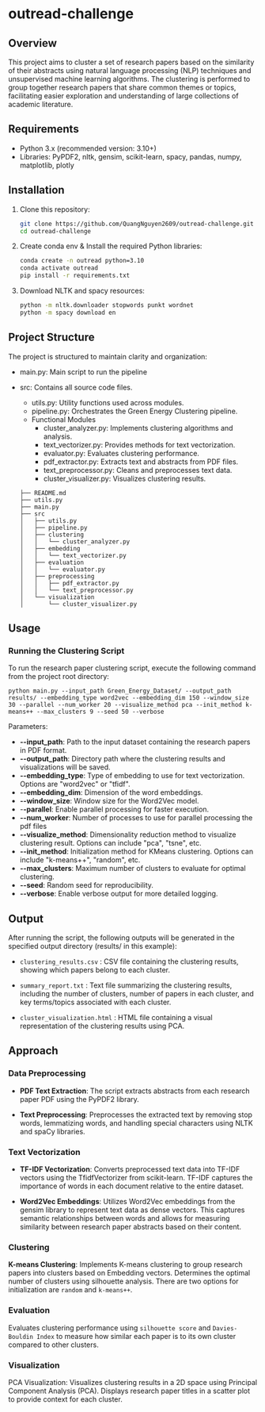 # outread-challenge

## Overview
This project aims to cluster a set of research papers based on the similarity of their abstracts using natural language processing (NLP) techniques and unsupervised machine learning algorithms. The clustering is performed to group together research papers that share common themes or topics, facilitating easier exploration and understanding of large collections of academic literature.

## Requirements
- Python 3.x (recommended version: 3.10+)
- Libraries: PyPDF2, nltk, gensim, scikit-learn, spacy, pandas, numpy, matplotlib, plotly

## Installation
1. Clone this repository:
   ```bash
   git clone https://github.com/QuangNguyen2609/outread-challenge.git
   cd outread-challenge
2. Create conda env & Install the required Python libraries:
    ```bash
    conda create -n outread python=3.10
    conda activate outread
    pip install -r requirements.txt
3. Download NLTK and spacy resources:

    ```bash
    python -m nltk.downloader stopwords punkt wordnet
    python -m spacy download en
## Project Structure
The project is structured to maintain clarity and organization:
 + main.py: Main script to run the pipeline
 + src: Contains all source code files.
    + utils.py: Utility functions used across modules.
    + pipeline.py: Orchestrates the Green Energy Clustering pipeline.
    + Functional Modules
        + cluster_analyzer.py: Implements clustering algorithms and analysis.
        + text_vectorizer.py: Provides methods for text vectorization.
        + evaluator.py:  Evaluates clustering performance.
        + pdf_extractor.py: Extracts text and abstracts from PDF files.
        + text_preprocessor.py: Cleans and preprocesses text data.
        + cluster_visualizer.py: Visualizes clustering results.

    ```
    ├── README.md
    ├── utils.py
    ├── main.py
    ├── src
    │   ├── utils.py
    │   ├── pipeline.py
    │   ├── clustering
    │   │   └── cluster_analyzer.py
    │   ├── embedding
    │   │   └── text_vectorizer.py
    │   ├── evaluation
    │   │   └── evaluator.py
    │   ├── preprocessing
    │   │   ├── pdf_extractor.py
    │   │   └── text_preprocessor.py
    │   └── visualization
    │       └── cluster_visualizer.py
## Usage
### Running the Clustering Script
To run the research paper clustering script, execute the following command from the project root directory:
```
python main.py --input_path Green_Energy_Dataset/ --output_path results/ --embedding_type word2vec --embedding_dim 150 --window_size 30 --parallel --num_worker 20 --visualize_method pca --init_method k-means++ --max_clusters 9 --seed 50 --verbose
```
Parameters:

+ **--input_path**: Path to the input dataset containing the research papers in PDF format.
+ **--output_path**: Directory path where the clustering results and visualizations will be saved.
+ **--embedding_type**: Type of embedding to use for text vectorization. Options are "word2vec" or "tfidf".
+ **--embedding_dim**: Dimension of the word embeddings.
+ **--window_size**: Window size for the Word2Vec model.
+ -**-parallel**: Enable parallel processing for faster execution.
+ **--num_worker**: Number of processes to use for parallel processing the pdf files
+ **--visualize_method**: Dimensionality reduction method to visualize clustering result. Options can include "pca", "tsne", etc.
+ **--init_method**: Initialization method for KMeans clustering. Options can include "k-means++", "random", etc.
+ **--max_clusters**: Maximum number of clusters to evaluate for optimal clustering.
+ **--seed**: Random seed for reproducibility.
+ **--verbose**: Enable verbose output for more detailed logging.
## Output

After running the script, the following outputs will be generated in the specified output directory (results/ in this example):

+ `clustering_results.csv` : CSV file containing the clustering results, showing which papers belong to each cluster.

+ `summary_report.txt` : Text file summarizing the clustering results, including the number of clusters, number of papers in each cluster, and key terms/topics associated with each cluster.

+ `cluster_visualization.html` : HTML file containing a visual representation of the clustering results using PCA.

## Approach
### Data Preprocessing
  +  **PDF Text Extraction**: The script extracts abstracts from each research paper PDF using the PyPDF2 library. 

  + **Text Preprocessing**: Preprocesses the extracted text by removing stop words, lemmatizing words, and handling special characters using NLTK and spaCy libraries.

### Text Vectorization

+ **TF-IDF Vectorization**: Converts preprocessed text data into TF-IDF vectors using the TfidfVectorizer from scikit-learn. TF-IDF captures the importance of words in each document relative to the entire dataset.

+ **Word2Vec Embeddings**: Utilizes Word2Vec embeddings from the gensim library to represent text data as dense vectors. This captures semantic relationships between words and allows for measuring similarity between research paper abstracts based on their content.

### Clustering
**K-means Clustering**: Implements K-means clustering to group research papers into clusters based on Embedding vectors. Determines the optimal number of clusters using silhouette analysis. There are two options for initialization are `random` and `k-means++`.

### Evaluation
Evaluates clustering performance using `silhouette score` and `Davies-Bouldin Index` to measure how similar each paper is to its own cluster compared to other clusters.

### Visualization
PCA Visualization: Visualizes clustering results in a 2D space using Principal Component Analysis (PCA). Displays research paper titles in a scatter plot to provide context for each cluster.

